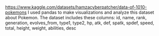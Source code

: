 https://www.kaggle.com/datasets/hamzacyberpatcher/data-of-1010-pokemons
I used pandas to make visualizations and analyze this dataset about Pokemon. The dataset includes these columns: id, name, rank, generation, evolves_from, type1, type2, hp, atk, def, spatk, spdef, speed, total, height, weight, abilities, desc

